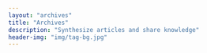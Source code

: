 ```yaml
---
layout: "archives"
title: "Archives"
description: "Synthesize articles and share knowledge"
header-img: "img/tag-bg.jpg"
---
```

